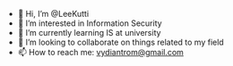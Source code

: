- 👋 Hi, I’m @LeeKutti
- 👀 I’m interested in Information Security
- 🌱 I’m currently learning IS at university
- 💞️ I’m looking to collaborate on things related to my field
- 📫 How to reach me: vydiantrom@gmail.com

<!---
LeeKutti/LeeKutti is a ✨ special ✨ repository because its `README.md` (this file) appears on your GitHub profile.
You can click the Preview link to take a look at your changes.
--->
